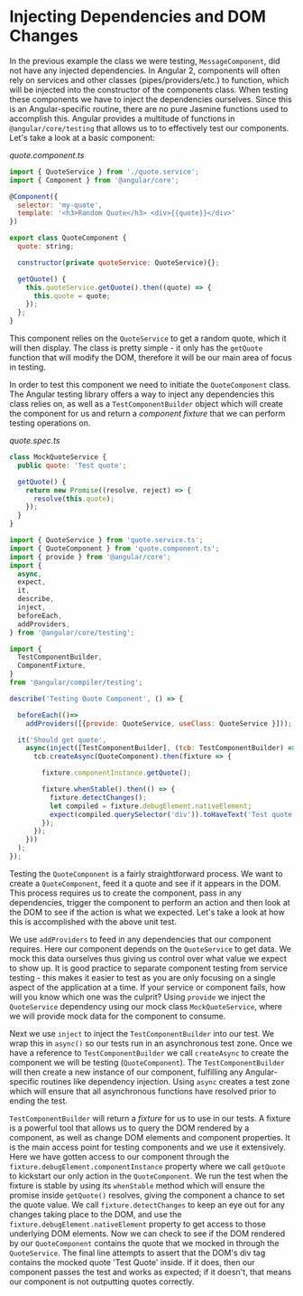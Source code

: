 # Injecting Dependencies and DOM Changes

In the previous example the class we were testing, `MessageComponent`, did not have any injected dependencies. In Angular 2, components will often rely on services and other classes (pipes/providers/etc.) to function, which will be injected into the constructor of the components class. When testing these components we have to inject the dependencies ourselves. Since this is an Angular-specific routine, there are no pure Jasmine functions used to accomplish this. Angular provides a multitude of functions in `@angular/core/testing` that allows us to to effectively test our components. Let's take a look at a basic component:

*quote.component.ts*

```js
import { QuoteService } from './quote.service';
import { Component } from '@angular/core';

@Component({
  selector: 'my-quote',
  template: '<h3>Random Quote</h3> <div>{{quote}}</div>'
})

export class QuoteComponent {
  quote: string;

  constructor(private quoteService: QuoteService){};

  getQuote() {
    this.quoteService.getQuote().then((quote) => {
      this.quote = quote;
    });
  };
}

```

This component relies on the `QuoteService` to get a random quote, which it will then display. The class is pretty simple - it only has the `getQuote` function that will modify the DOM, therefore it will be our main area of focus in testing.

In order to test this component we need to initiate the `QuoteComponent` class. The Angular testing library offers a way to inject any dependencies this class relies on, as well as a `TestComponentBuilder` object which will create the component for us and return a *component fixture* that we can perform testing operations on.

*quote.spec.ts*

```js
class MockQuoteService {
  public quote: 'Test quote';

  getQuote() {
    return new Promise((resolve, reject) => {
      resolve(this.quote);
    });
  }
}

import { QuoteService } from 'quote.service.ts';
import { QuoteComponent } from 'quote.component.ts';
import { provide } from '@angular/core';
import {
  async,
  expect,
  it,
  describe,
  inject,
  beforeEach,
  addProviders,
} from '@angular/core/testing';

import {
  TestComponentBuilder,
  ComponentFixture,
}
from '@angular/compiler/testing';

describe('Testing Quote Component', () => {

  beforeEach(()=>
    addProviders([{provide: QuoteService, useClass: QuoteService }]));

  it('Should get quote',
    async(inject([TestComponentBuilder], (tcb: TestComponentBuilder) => {
      tcb.createAsync(QuoteComponent).then(fixture => {

        fixture.componentInstance.getQuote();

        fixture.whenStable().then(() => {
          fixture.detectChanges();
          let compiled = fixture.debugElement.nativeElement;
          expect(compiled.querySelector('div')).toHaveText('Test quote');
        });
      });
    }))
  );
});
```

Testing the `QuoteComponent` is a fairly straightforward process. We want to create a `QuoteComponent`, feed it a quote and see if it appears in the DOM. This process requires us to create the component, pass in any dependencies, trigger the component to perform an action and then look at the DOM to see if the action is what we expected. Let's take a look at how this is accomplished with the above unit test.

We use `addProviders` to feed in any dependencies that our component requires. Here our component depends on the `QuoteService` to get data. We mock this data ourselves thus giving us control over what value we expect to show up. It is good practice to separate component testing from service testing - this makes it easier to test as you are only focusing on a single aspect of the application at a time. If your service or component fails, how will you know which one was the culprit? Using `provide` we inject the `QuoteService` dependency using our mock class `MockQuoteService`, where we will provide mock data for the component to consume.

Next we use `inject` to inject the `TestComponentBuilder` into our test.  We wrap this in `async()` so our tests run in an asynchronous test zone.  Once we have a reference to `TestComponentBuilder` we call `createAsync` to create the component we will be testing (`QuoteComponent`). The `TestComponentBuilder` will then create a new instance of our component, fulfilling any Angular-specific routines like dependency injection. Using `async` creates a test zone which will ensure that all asynchronous functions have resolved prior to ending the test.

`TestComponentBuilder` will return a *fixture* for us to use in our tests. A fixture is a powerful tool that allows us to query the DOM rendered by a component, as well as change DOM elements and component properties. It is the main access point for testing components and we use it extensively. Here we have gotten access to our component through the `fixture.debugElement.componentInstance` property where we call `getQuote` to kickstart our only action in the `QuoteComponent`.  We run the test when the fixture is stable by using its `whenStable` method which will ensure the promise inside `getQuote()` resolves, giving the component a chance to set the quote value.  We call `fixture.detectChanges` to keep an eye out for any changes taking place to the DOM, and use the `fixture.debugElement.nativeElement` property to get access to those underlying DOM elements. Now we can check to see if the DOM rendered by our `QuoteComponent` contains the quote that we mocked in through the `QuoteService`. The final line attempts to assert that the DOM's div tag contains the mocked quote 'Test Quote' inside. If it does, then our component passes the test and works as expected; if it doesn't, that means our component is not outputting quotes correctly.
